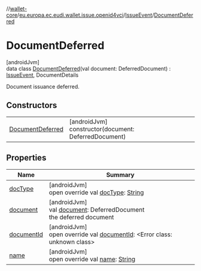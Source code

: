 //[wallet-core](../../../../index.md)/[eu.europa.ec.eudi.wallet.issue.openid4vci](../../index.md)/[IssueEvent](../index.md)/[DocumentDeferred](index.md)

# DocumentDeferred

[androidJvm]\
data class [DocumentDeferred](index.md)(val document: DeferredDocument) : [IssueEvent](../index.md), DocumentDetails

Document issuance deferred.

## Constructors

| | |
|---|---|
| [DocumentDeferred](-document-deferred.md) | [androidJvm]<br>constructor(document: DeferredDocument) |

## Properties

| Name | Summary |
|---|---|
| [docType](index.md#-1539120442%2FProperties%2F1615067946) | [androidJvm]<br>open override val [docType](index.md#-1539120442%2FProperties%2F1615067946): [String](https://kotlinlang.org/api/latest/jvm/stdlib/kotlin-stdlib/kotlin/-string/index.html) |
| [document](document.md) | [androidJvm]<br>val [document](document.md): DeferredDocument<br>the deferred document |
| [documentId](index.md#-811584596%2FProperties%2F1615067946) | [androidJvm]<br>open override val [documentId](index.md#-811584596%2FProperties%2F1615067946): &lt;Error class: unknown class&gt; |
| [name](index.md#686046743%2FProperties%2F1615067946) | [androidJvm]<br>open override val [name](index.md#686046743%2FProperties%2F1615067946): [String](https://kotlinlang.org/api/latest/jvm/stdlib/kotlin-stdlib/kotlin/-string/index.html) |
